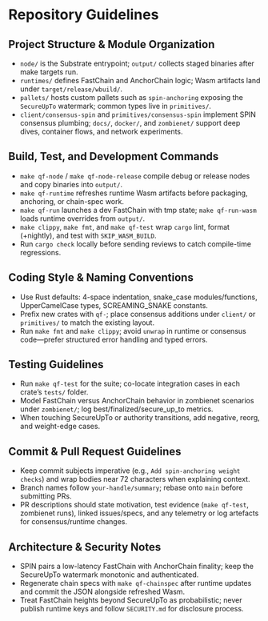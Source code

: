 # Repository Guidelines

## Project Structure & Module Organization
- `node/` is the Substrate entrypoint; `output/` collects staged binaries after make targets run.
- `runtimes/` defines FastChain and AnchorChain logic; Wasm artifacts land under `target/release/wbuild/`.
- `pallets/` hosts custom pallets such as `spin-anchoring` exposing the `SecureUpTo` watermark; common types live in `primitives/`.
- `client/consensus-spin` and `primitives/consensus-spin` implement SPIN consensus plumbing; `docs/`, `docker/`, and `zombienet/` support deep dives, container flows, and network experiments.

## Build, Test, and Development Commands
- `make qf-node` / `make qf-node-release` compile debug or release nodes and copy binaries into `output/`.
- `make qf-runtime` refreshes runtime Wasm artifacts before packaging, anchoring, or chain-spec work.
- `make qf-run` launches a dev FastChain with tmp state; `make qf-run-wasm` loads runtime overrides from `output/`.
- `make clippy`, `make fmt`, and `make qf-test` wrap `cargo` lint, format (+nightly), and test with `SKIP_WASM_BUILD`.
- Run `cargo check` locally before sending reviews to catch compile-time regressions.

## Coding Style & Naming Conventions
- Use Rust defaults: 4-space indentation, snake_case modules/functions, UpperCamelCase types, SCREAMING_SNAKE constants.
- Prefix new crates with `qf-`; place consensus additions under `client/` or `primitives/` to match the existing layout.
- Run `make fmt` and `make clippy`; avoid `unwrap` in runtime or consensus code—prefer structured error handling and typed errors.

## Testing Guidelines
- Run `make qf-test` for the suite; co-locate integration cases in each crate’s `tests/` folder.
- Model FastChain versus AnchorChain behavior in zombienet scenarios under `zombienet/`; log best/finalized/secure_up_to metrics.
- When touching SecureUpTo or authority transitions, add negative, reorg, and weight-edge cases.

## Commit & Pull Request Guidelines
- Keep commit subjects imperative (e.g., `Add spin-anchoring weight checks`) and wrap bodies near 72 characters when explaining context.
- Branch names follow `your-handle/summary`; rebase onto `main` before submitting PRs.
- PR descriptions should state motivation, test evidence (`make qf-test`, zombienet runs), linked issues/specs, and any telemetry or log artefacts for consensus/runtime changes.

## Architecture & Security Notes
- SPIN pairs a low-latency FastChain with AnchorChain finality; keep the SecureUpTo watermark monotonic and authenticated.
- Regenerate chain specs with `make qf-chainspec` after runtime updates and commit the JSON alongside refreshed Wasm.
- Treat FastChain heights beyond SecureUpTo as probabilistic; never publish runtime keys and follow `SECURITY.md` for disclosure process.
